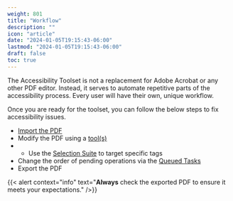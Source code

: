 ```yaml
---
weight: 801
title: "Workflow"
description: ""
icon: "article"
date: "2024-01-05T19:15:43-06:00"
lastmod: "2024-01-05T19:15:43-06:00"
draft: false
toc: true
---
```


The Accessibility Toolset is not a replacement for Adobe Acrobat or any other PDF editor. Instead, it serves to automate repetitive parts of the accessibility process. Every user will have their own, unique workflow.

Once you are ready for the toolset, you can follow the below steps to fix accessibility issues.

- [Import the PDF](/docs/import)
- Modify the PDF using a [tool(s)](/docs/tools)
- - Use the [Selection Suite](/docs/selection) to target specific tags
- Change the order of pending operations via the [Queued Tasks](/docs/queue)
- Export the PDF

{{< alert context="info" text="**Always** check the exported PDF to ensure it meets your expectations." />}}